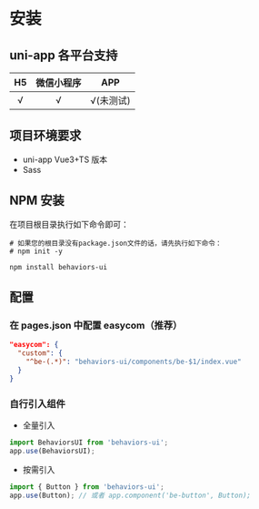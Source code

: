 # 安装

## uni-app 各平台支持

| H5  | 微信小程序 |    APP    |
| :-: | :--------: | :-------: |
|  √  |     √      | √(未测试) |

## 项目环境要求

- uni-app Vue3+TS 版本
- Sass

## NPM 安装

在项目根目录执行如下命令即可：

```shell
# 如果您的根目录没有package.json文件的话，请先执行如下命令：
# npm init -y

npm install behaviors-ui
```

## 配置

### 在 pages.json 中配置 easycom（推荐）

```json
"easycom": {
  "custom": {
    "^be-(.*)": "behaviors-ui/components/be-$1/index.vue"
  }
}
```

### 自行引入组件

- 全量引入

```js
import BehaviorsUI from 'behaviors-ui';
app.use(BehaviorsUI);
```

- 按需引入

```js
import { Button } from 'behaviors-ui';
app.use(Button); // 或者 app.component('be-button', Button);
```
